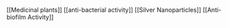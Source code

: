 [[Medicinal plants]]
[[anti-bacterial activity]]
[[Silver Nanoparticles]]
[[Anti-biofilm Activity]]
